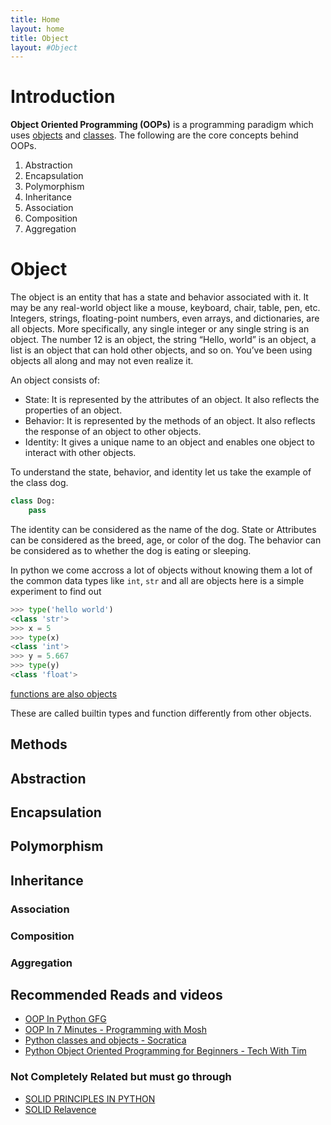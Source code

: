 ```yaml
---
title: Home
layout: home
title: Object
layout: #Object
---
```


# Introduction
**Object Oriented Programming (OOPs)** is a programming paradigm which uses [objects](https://en.wikipedia.org/wiki/Object_(computer_science)) and [classes](https://www.w3schools.com/python/python_classes.asp). The following are the core concepts behind OOPs.
1. Abstraction
2. Encapsulation
3. Polymorphism
4. Inheritance
5. Association
6. Composition
7. Aggregation
# Object 
The object is an entity that has a state and behavior associated with it. It may be any real-world object like a mouse, keyboard, chair, table, pen, etc. Integers, strings, floating-point numbers, even arrays, and dictionaries, are all objects. More specifically, any single integer or any single string is an object. The number 12 is an object, the string “Hello, world” is an object, a list is an object that can hold other objects, and so on. You’ve been using objects all along and may not even realize it.

An object consists of:

- State: It is represented by the attributes of an object. It also reflects the properties of an object.
- Behavior: It is represented by the methods of an object. It also reflects the response of an object to other objects.
- Identity: It gives a unique name to an object and enables one object to interact with other objects.


To understand the state, behavior, and identity let us take the example of the class dog. 
``` python
class Dog:
    pass
```

The identity can be considered as the name of the dog.
State or Attributes can be considered as the breed, age, or color of the dog.
The behavior can be considered as to whether the dog is eating or sleeping.

In python we come accross a lot of objects without knowing them a lot of the common data types like `int`, `str` and all are objects here is a simple experiment to find out 
``` python
>>> type('hello world')
<class 'str'>
>>> x = 5
>>> type(x)
<class 'int'>
>>> y = 5.667
>>> type(y)   
<class 'float'>
```
[functions are also objects](/Objects/function_object.py)

These are called builtin types and function differently from other objects.

## Methods

## Abstraction
## Encapsulation
## Polymorphism
## Inheritance
### Association
### Composition
### Aggregation

## Recommended Reads and videos
- [OOP In Python GFG](https://www.geeksforgeeks.org/python-oops-concepts/)
- [OOP In 7 Minutes - Programming with Mosh](https://www.youtube.com/watch?v=PFmuCDHHpwk&pp=ygUZcHJvZ3JhbWluZyB3aXRoIG1vc2ggb29wcw%3D%3D)
- [Python classes and objects - Socratica ](https://www.youtube.com/watch?v=apACNr7DC_s&pp=ygUZcHJvZ3JhbWluZyB3aXRoIG1vc2ggb29wcw%3D%3D)
- [Python Object Oriented Programming for Beginners - Tech With Tim](https://www.youtube.com/watch?v=JeznW_7DlB0&t=659s&pp=ygUZcHJvZ3JhbWluZyB3aXRoIG1vc2ggb29wcw%3D%3D )
### Not Completely Related but must go through
- [SOLID PRINCIPLES IN PYTHON](https://www.youtube.com/watch?v=pTB30aXS77U&pp=ygUQYXJqYW4gY29kZXMgb29wcw%3D%3D)
- [SOLID Relavence](https://blog.cleancoder.com/uncle-bob/2020/10/18/Solid-Relevance.html)

